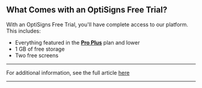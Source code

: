 ## What Comes with an OptiSigns Free Trial?

With an OptiSigns Free Trial, you'll have complete access to our platform. This includes:

  * Everything featured in the **[Pro Plus](https://www.optisigns.com/pricing)** plan and lower
  * 1 GB of free storage
  * Two free screens



* * *

For additional information, see the full article [here](https://support.optisigns.com/hc/en-us/articles/37966066335891)

---
